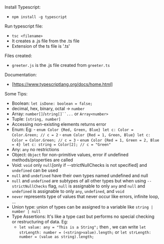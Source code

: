 Install Typescript:
  - `npm install -g typescript`

Run typescript file:
  - `tsc <filename>`
  - It creates a .js file from the .ts file
  - Extension of the ts file is '.ts'

Files created:
  - `greeter.js` is the .js file created from `greeter.ts`

Documentation:
  - [https://www.typescriptlang.org/docs/home.html]

Some Tips:
  - Boolean: `let isDone: boolean = false;`
  - decimal, hex, binary, octal -> `number`
  - Array: `number[]`/`string[]``...` or `Array<number>`
  - Tuple: `[string, number]`
  - Accessing non-existing elements returns error
  - Enum: Eg:
              - `enum Color {Red, Green, Blue}
                 let c: Color = Color.Green; // c = 2`
              - `enum Color {Red = 1, Green, Blue}
                 let c: Color = Color.Green; // c = 3`
              - `enum Color {Red = 1, Green = 2, Blue = 4}
                 let c: string = Color[2]; // c = "Green"`
  - Any: `any` no restrictions
  - Object: `Object` for non-primitive values, error if undefined methods/properties are called
  - Void: `void` only `null`[only if --strictNullChecks is not specified] and `undefined` can be used
  - `null` and `undefined` have their own types named undefined and null
  - `null` and `undefined` are subtypes of all other types but when using `--strictNullChecks` flag,
    `null` is assignable to only `any` and `null` and `undefined` is assignable to only `any`,
    `undefined`, and `void`
  - `never` represents type of values that never occur like errors, infinite loop, ...
  - Union type: union of types can be assigned to a variable like `string | number | null`
  - Type Assertions: It's like a type cast but performs no special checking or restructuring of
    data.
    Eg:
      - `let value: any = "This is a String";` then ,
        we can write `let strLength: number = (<string>value).length;` or 
        `let strLength: number = (value as string).length;`
